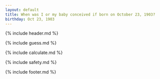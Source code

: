 ```yaml
---
layout: default
title: When was I or my baby conceived if born on October 23, 1903?
birthday: Oct 23, 1903
---
```


{% include header.md %}

{% include guess.md %}

{% include calculate.md %}

{% include safety.md %}

{% include footer.md %}




